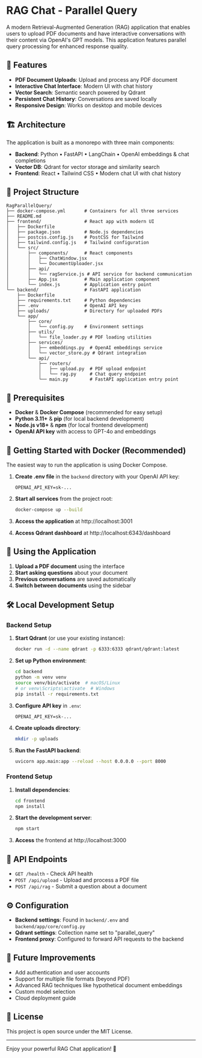 # RAG Chat - Parallel Query

A modern Retrieval-Augmented Generation (RAG) application that enables users to upload PDF documents and have interactive conversations with their content via OpenAI's GPT models. This application features parallel query processing for enhanced response quality.

## 🌟 Features

- **PDF Document Uploads**: Upload and process any PDF document
- **Interactive Chat Interface**: Modern UI with chat history
- **Vector Search**: Semantic search powered by Qdrant
- **Persistent Chat History**: Conversations are saved locally
- **Responsive Design**: Works on desktop and mobile devices

## 🏗️ Architecture

The application is built as a monorepo with three main components:

* **Backend**: Python • FastAPI • LangChain • OpenAI embeddings & chat completions
* **Vector DB**: Qdrant for vector storage and similarity search
* **Frontend**: React • Tailwind CSS • Modern chat UI with chat history

## 📂 Project Structure

```
RagParallelQuery/
├── docker-compose.yml       # Containers for all three services
├── README.md
├── frontend/                # React app with modern UI
│   ├── Dockerfile
│   ├── package.json         # Node.js dependencies
│   ├── postcss.config.js    # PostCSS for Tailwind
│   ├── tailwind.config.js   # Tailwind configuration
│   └── src/
│       ├── components/      # React components 
│       │   ├── ChatWindow.jsx
│       │   └── DocumentUploader.jsx
│       ├── api/
│       │   └── ragService.js # API service for backend communication
│       ├── App.jsx          # Main application component
│       └── index.js         # Application entry point
└── backend/                 # FastAPI application
    ├── Dockerfile
    ├── requirements.txt     # Python dependencies
    ├── .env                 # OpenAI API key
    ├── uploads/             # Directory for uploaded PDFs
    └── app/
        ├── core/
        │   └── config.py    # Environment settings
        ├── utils/
        │   └── file_loader.py # PDF loading utilities
        ├── services/
        │   ├── embeddings.py  # OpenAI embeddings service
        │   └── vector_store.py # Qdrant integration
        └── api/
            ├── routers/
            │   ├── upload.py  # PDF upload endpoint
            │   └── rag.py     # Chat query endpoint
            └── main.py        # FastAPI application entry point
```

## 🚀 Prerequisites

* **Docker** & **Docker Compose** (recommended for easy setup)
* **Python 3.11+** & **pip** (for local backend development)
* **Node.js v18+** & **npm** (for local frontend development)
* **OpenAI API key** with access to GPT-4o and embeddings

## 🔧 Getting Started with Docker (Recommended)

The easiest way to run the application is using Docker Compose.

1. **Create .env file** in the `backend` directory with your OpenAI API key:

   ```env
   OPENAI_API_KEY=sk-...
   ```

2. **Start all services** from the project root:

   ```bash
   docker-compose up --build
   ```

3. **Access the application** at http://localhost:3001

4. **Access Qdrant dashboard** at http://localhost:6343/dashboard

## 📱 Using the Application

1. **Upload a PDF document** using the interface
2. **Start asking questions** about your document
3. **Previous conversations** are saved automatically
4. **Switch between documents** using the sidebar

## 🛠️ Local Development Setup

### Backend Setup

1. **Start Qdrant** (or use your existing instance):

   ```bash
   docker run -d --name qdrant -p 6333:6333 qdrant/qdrant:latest
   ```

2. **Set up Python environment**:

   ```bash
   cd backend
   python -m venv venv
   source venv/bin/activate  # macOS/Linux
   # or venv\Scripts\activate  # Windows
   pip install -r requirements.txt
   ```

3. **Configure API key** in `.env`:

   ```env
   OPENAI_API_KEY=sk-...
   ```

4. **Create uploads directory**:

   ```bash
   mkdir -p uploads
   ```

5. **Run the FastAPI backend**:

   ```bash
   uvicorn app.main:app --reload --host 0.0.0.0 --port 8000
   ```

### Frontend Setup

1. **Install dependencies**:

   ```bash
   cd frontend
   npm install
   ```

2. **Start the development server**:

   ```bash
   npm start
   ```

3. **Access** the frontend at http://localhost:3000

## 🔌 API Endpoints

- `GET /health` - Check API health
- `POST /api/upload` - Upload and process a PDF file
- `POST /api/rag` - Submit a question about a document

## ⚙️ Configuration

- **Backend settings**: Found in `backend/.env` and `backend/app/core/config.py`
- **Qdrant settings**: Collection name set to "parallel_query"
- **Frontend proxy**: Configured to forward API requests to the backend

## 🚀 Future Improvements

- Add authentication and user accounts
- Support for multiple file formats (beyond PDF)
- Advanced RAG techniques like hypothetical document embeddings
- Custom model selection
- Cloud deployment guide

## 📄 License

This project is open source under the MIT License.

---

Enjoy your powerful RAG Chat application! 🎉

